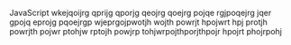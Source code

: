 JavaScript
wkejqoijrg
qprijg
qporjg
qeojrg
qoejrg
pojqe
rgjpoqejrg
jqer
gpojq
eprojg
pqoejrgp
wjeprgojpwotjh
wojth
powrjt
hpojwrt
hpj
protjh
powrjth
pojwr
ptohjw
rptojh
powjrp
tohjwrpojthporjthpojr
hpojrt
phojrpohj
